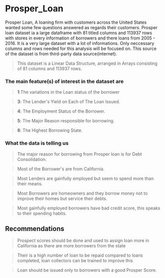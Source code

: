 # Prosper_Loan
Prosper Loan, A loaning firm with customers across the United States wanted some few questions answered as regards their customers. 
Prosper loan dataset ia a large dataframe with 81 titled columns and 113937 rows with stores in every information of borrowers and there loans from 2005 - 2016. It is a very large dataset with a lot of informations. Only neccessary columns and rows needed for this analysis will be focused on.
This source of the dataset is from third-party data source(internet).

> This dataset is a Linear Data Structure, arranged in Arrays consisting of 81 columns and 113937 rows.

### The  main feature(s) of interest in the dataset are 

>**1**:The variations in the Loan status of the borrower

>**3**: The Lender's Yield on Each of The Loan Issued.

>**4**: The Employment Status of the Borrower.

>**5**: The Major Reason responsible for borrowing.

>**6**: The Highest Borrowing State.

### What the data is telling us

>The major reason for borrowing from Prosper loan is for Debt Consolidation.

> Most of the Borrower's are from California.

> Most Lenders are gainfully employed but seem to spend more than their means.

> Most Borrowers are homeowners and they borrow money not to improve their homes but service their debts.

> Most gainfully employed borrowers have bad credit score, this speaks to their spending habits.

## Recommendations
> Prospect scores should be done and used to assign loan more in California as there are more borrowers from the state

> Their is a high number of loan to be repaid compared to loans completed, loan collectors can be trained to improve this

> Loan should be issued only to borrowers with a good Prosper Score.
